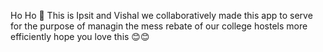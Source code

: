 Ho Ho 👋
This is Ipsit and Vishal we collaboratively made this app to serve for the purpose of managin the mess rebate of our college hostels more efficiently hope you love this 😊😊